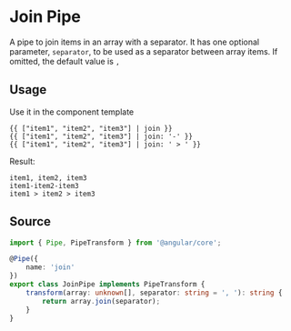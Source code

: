 # Join Pipe

A pipe to join items in an array with a separator. 
It has one optional parameter, `separator`, to be used as a separator between array items.
If omitted, the default value is `, `

## Usage

Use it in the component template

<ngs-code-block-with-header>

```
{{ ["item1", "item2", "item3"] | join }}
{{ ["item1", "item2", "item3"] | join: '-' }}
{{ ["item1", "item2", "item3"] | join: ' > ' }}
```

</ngs-code-block-with-header>

Result: 

```
item1, item2, item3
item1-item2-item3
item1 > item2 > item3
```

## Source

<ngs-code-block-with-header file-name="join.pipe.ts">

```typescript
import { Pipe, PipeTransform } from '@angular/core';

@Pipe({
	name: 'join'
})
export class JoinPipe implements PipeTransform {
	transform(array: unknown[], separator: string = ', '): string {
		return array.join(separator);
	}
}

```

</ngs-code-block-with-header> 

